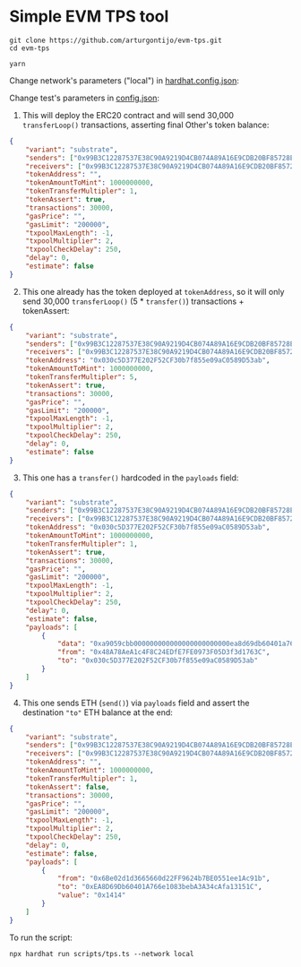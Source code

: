 # Simple EVM TPS tool

```shell
git clone https://github.com/arturgontijo/evm-tps.git
cd evm-tps

yarn
```

Change network's parameters ("local") in [hardhat.config.json](hardhat.config.ts):

Change test's parameters in [config.json](config.json):

1. This will deploy the ERC20 contract and will send 30,000 `transferLoop()` transactions, asserting final Other's token balance:
```json
{
    "variant": "substrate",
    "senders": ["0x99B3C12287537E38C90A9219D4CB074A89A16E9CDB20BF85728EBD97C343E000"],
    "receivers": ["0x99B3C12287537E38C90A9219D4CB074A89A16E9CDB20BF85728EBD97C343E005"],
    "tokenAddress": "",
    "tokenAmountToMint": 1000000000,
    "tokenTransferMultipler": 1,
    "tokenAssert": true,
    "transactions": 30000,
    "gasPrice": "",
    "gasLimit": "200000",
    "txpoolMaxLength": -1,
    "txpoolMultiplier": 2,
    "txpoolCheckDelay": 250,
    "delay": 0,
    "estimate": false
}
```

2. This one already has the token deployed at `tokenAddress`, so it will only send 30,000 `transferLoop()` (5 * `transfer()`) transactions + tokenAssert:
```json
{
    "variant": "substrate",
    "senders": ["0x99B3C12287537E38C90A9219D4CB074A89A16E9CDB20BF85728EBD97C343E000"],
    "receivers": ["0x99B3C12287537E38C90A9219D4CB074A89A16E9CDB20BF85728EBD97C343E005"],
    "tokenAddress": "0x030c5D377E202F52CF30b7f855e09aC0589D53ab",
    "tokenAmountToMint": 1000000000,
    "tokenTransferMultipler": 5,
    "tokenAssert": true,
    "transactions": 30000,
    "gasPrice": "",
    "gasLimit": "200000",
    "txpoolMaxLength": -1,
    "txpoolMultiplier": 2,
    "txpoolCheckDelay": 250,
    "delay": 0,
    "estimate": false
}
```


3. This one has a `transfer()` hardcoded in the `payloads` field:
```json
{
    "variant": "substrate",
    "senders": ["0x99B3C12287537E38C90A9219D4CB074A89A16E9CDB20BF85728EBD97C343E000"],
    "receivers": ["0x99B3C12287537E38C90A9219D4CB074A89A16E9CDB20BF85728EBD97C343E005"],
    "tokenAddress": "0x030c5D377E202F52CF30b7f855e09aC0589D53ab",
    "tokenAmountToMint": 1000000000,
    "tokenTransferMultipler": 1,
    "tokenAssert": true,
    "transactions": 30000,
    "gasPrice": "",
    "gasLimit": "200000",
    "txpoolMaxLength": -1,
    "txpoolMultiplier": 2,
    "txpoolCheckDelay": 250,
    "delay": 0,
    "estimate": false,
    "payloads": [
        {
            "data": "0xa9059cbb000000000000000000000000ea8d69db60401a766e1083beba3a34cafa13151c0000000000000000000000000000000000000000000000000000000000000001",
            "from": "0x48A78AeA1c4F8C24EDfE7FE0973F05D3f3d1763C",
            "to": "0x030c5D377E202F52CF30b7f855e09aC0589D53ab"
        }
    ]
}
```

4. This one sends ETH (`send()`) via `payloads` field and assert the destination `"to"` ETH balance at the end:
```json
{
    "variant": "substrate",
    "senders": ["0x99B3C12287537E38C90A9219D4CB074A89A16E9CDB20BF85728EBD97C343E342"],
    "receivers": ["0x99B3C12287537E38C90A9219D4CB074A89A16E9CDB20BF85728EBD97C343E005"],
    "tokenAddress": "",
    "tokenAmountToMint": 1000000000,
    "tokenTransferMultipler": 1,
    "tokenAssert": false,
    "transactions": 30000,
    "gasPrice": "",
    "gasLimit": "200000",
    "txpoolMaxLength": -1,
    "txpoolMultiplier": 2,
    "txpoolCheckDelay": 250,
    "delay": 0,
    "estimate": false,
    "payloads": [
        {
            "from": "0x6Be02d1d3665660d22FF9624b7BE0551ee1Ac91b",
            "to": "0xEA8D69Db60401A766e1083bebA3A34cAfa13151C",
            "value": "0x1414"
        }
    ]
}
```

To run the script:

```shell
npx hardhat run scripts/tps.ts --network local
```

